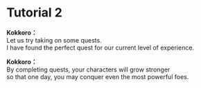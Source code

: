 # Tutorial 2

  
**Kokkoro：**  
Let us try taking on some quests.  
I have found the perfect quest for our current level of experience.  
  
**Kokkoro：**  
By completing quests, your characters will grow stronger  
so that one day, you may conquer even the most powerful foes.  
